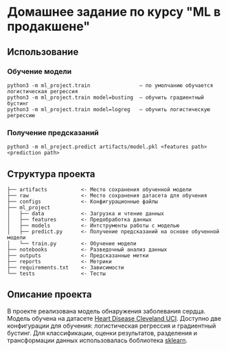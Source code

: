 # Домашнее задание по курсу "ML в продакшене"
## Использование
### Обучение модели
```
python3 -m ml_project.train                — по умолчанию обучается логистическая регрессия            
python3 -m ml_project.train model=busting  — обучить градиентный бустинг
python3 -m ml_project.train model=logreg   — обучить логистическую регрессию
```
### Получение предсказаний
```
python3 -m ml_project.predict artifacts/model.pkl <features path> <prediction path>
```
## Структура проекта
```
├── artifacts           <- Место сохранения обученной модели
├── raw                 <- Место сохранения датасета для обучения 
├── configs             <- Конфигурационные файлы
├── ml_project          
│   ├── data            <- Загрузка и чтение данных
│   ├── features        <- Предобработка данных
│   ├── models          <- Интструменты работы с моделью
│   ├── predict.py      <- Получение предсказаний на основе обученной модели
│   └── train.py        <- Обучение модели
├── notebooks           <- Разведочный анализ данных
├── outputs             <- Предсказанные метки
├── reports             <- Метрики
├── requirements.txt    <- Зависимости
└── tests               <- Тесты
```
## Описание проекта
В проекте реализована модель обнаружения заболевания сердца. Модель обучена на датасете [Heart Disease Cleveland UCI](https://www.kaggle.com/datasets/cherngs/heart-disease-cleveland-uci). Доступно две конфигурации для обучения: логистическая регрессия и градиентный бустинг. Для классификации, оценки результатов, разделения и трансформации данных использовалась боблиотека [sklearn](https://scikit-learn.org/stable/index.html).
